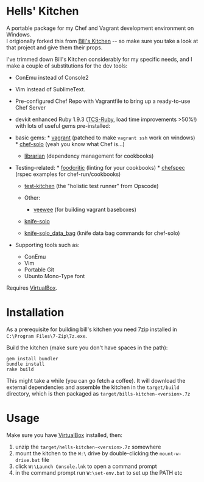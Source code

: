 
Hells' Kitchen
==============

A portable package for my Chef and Vagrant development environment on Windows.  
I origionally forked this from [Bill's Kitchen](https://github.com/tknerr/bills-kitchen) -- so make sure you take a look at that project and give them their props. 

I've trimmed down Bill's Kitchen considerably for my specific needs, and I make a couple of substitutions for the dev tools:
  * ConEmu instead of Console2
  * Vim instead of SublimeText.
  
  * Pre-configured Chef Repo with Vagrantfile to bring up a ready-to-use Chef Server 
  * devkit enhanced Ruby 1.9.3 ([TCS-Ruby](https://github.com/thecodeshop/ruby/wiki/Downloads), load time improvements >50%!) with lots of useful gems pre-installed:
 
  * basic gems:
 		* [vagrant](http://vagrantup.com/) (patched to make `vagrant ssh` work on windows)
 		* [chef-solo](http://www.opscode.com/chef/) (yeah you know what Chef is...)
    * [librarian](https://github.com/applicationsonline/librarian) (dependency management for cookbooks)
    
  * Testing-related:
 		* [foodcritic](https://github.com/acrmp/foodcritic) (linting for your cookbooks)
 		* [chefspec](https://github.com/acrmp/chefspec) (rspec examples for chef-run/cookbooks)
    * [test-kitchen](https://github.com/opscode/test-kitchen) (the "holistic test runner" from Opscode)

 	* Other:
 		* [veewee](https://github.com/jedi4ever/veewee) (for building vagrant baseboxes)
    * [knife-solo](https://github.com/matschaffer/knife-solo)
    * [knife-solo_data_bag](https://github.com/thbishop/knife-solo_data_bag) (knife data bag commands for chef-solo)
 
  * Supporting tools such as:
 	  * ConEmu
    * Vim
    * Portable Git
    * Ubunto Mono-Type font

Requires [VirtualBox](https://www.virtualbox.org/wiki/Downloads).


Installation
============

As a prerequisite for building bill's kitchen you need 7zip installed in `C:\Program Files\7-Zip\7z.exe`.

Build the kitchen (make sure you don't have spaces in the path):

```
gem install bundler
bundle install
rake build
```

This might take a while (you can go fetch a coffee). It will download the external dependencies and assemble the kitchen in the `target/build` directory, which is then packaged as `target/bills-kitchen-<version>.7z`


Usage
=====

Make sure you have  [VirtualBox](https://www.virtualbox.org/wiki/Downloads) installed, then:

1. unzip the `target/hells-kitchen-<version>.7z` somewhere
1. mount the kitchen to the `W:\` drive by double-clicking the `mount-w-drive.bat` file
1. click `W:\Launch Console.lnk` to open a command prompt
1. in the command prompt run `W:\set-env.bat` to set up the PATH etc 
